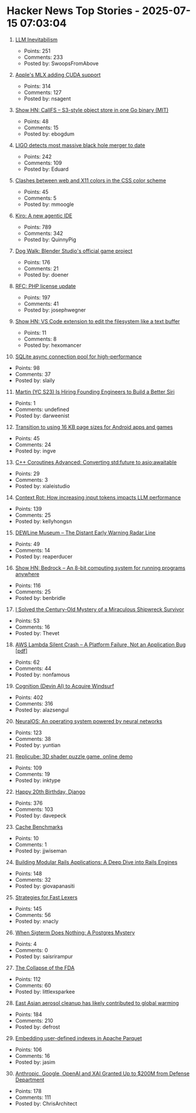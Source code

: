 # Hacker News Top Stories - 2025-07-15 07:03:04

1. [LLM Inevitabilism](https://tomrenner.com/posts/llm-inevitabilism/)
   - Points: 251
   - Comments: 233
   - Posted by: SwoopsFromAbove

2. [Apple's MLX adding CUDA support](https://github.com/ml-explore/mlx/pull/1983)
   - Points: 314
   - Comments: 127
   - Posted by: nsagent

3. [Show HN: CallFS – S3-style object store in one Go binary (MIT)](https://github.com/ebogdum/callfs)
   - Points: 48
   - Comments: 15
   - Posted by: ebogdum

4. [LIGO detects most massive black hole merger to date](https://www.caltech.edu/about/news/ligo-detects-most-massive-black-hole-merger-to-date)
   - Points: 242
   - Comments: 109
   - Posted by: Eduard

5. [Clashes between web and X11 colors in the CSS color scheme](https://en.wikipedia.org/wiki/X11_color_names)
   - Points: 45
   - Comments: 5
   - Posted by: mmoogle

6. [Kiro: A new agentic IDE](https://kiro.dev/blog/introducing-kiro/)
   - Points: 789
   - Comments: 342
   - Posted by: QuinnyPig

7. [Dog Walk: Blender Studio's official game project](https://blenderstudio.itch.io/dogwalk)
   - Points: 176
   - Comments: 21
   - Posted by: doener

8. [RFC: PHP license update](https://wiki.php.net/rfc/php_license_update)
   - Points: 197
   - Comments: 41
   - Posted by: josephwegner

9. [Show HN: VS Code extension to edit the filesystem like a text buffer](https://github.com/ahrm/voil)
   - Points: 11
   - Comments: 8
   - Posted by: hexomancer

10. [SQLite async connection pool for high-performance](https://github.com/slaily/aiosqlitepool)
   - Points: 98
   - Comments: 37
   - Posted by: slaily

11. [Martin (YC S23) Is Hiring Founding Engineers to Build a Better Siri](https://www.ycombinator.com/companies/martin/jobs/)
   - Points: 1
   - Comments: undefined
   - Posted by: darweenist

12. [Transition to using 16 KB page sizes for Android apps and games](https://android-developers.googleblog.com/2025/07/transition-to-16-kb-page-sizes-android-apps-games-android-studio.html)
   - Points: 45
   - Comments: 24
   - Posted by: ingve

13. [C++ Coroutines Advanced: Converting std:future to asio:awaitable](https://www.ddhigh.com/en/2025/07/15/cpp-coroutine-future-to-awaitable/)
   - Points: 29
   - Comments: 3
   - Posted by: xialeistudio

14. [Context Rot: How increasing input tokens impacts LLM performance](https://research.trychroma.com/context-rot)
   - Points: 139
   - Comments: 25
   - Posted by: kellyhongsn

15. [DEWLine Museum – The Distant Early Warning Radar Line](https://dewlinemuseum.com/)
   - Points: 49
   - Comments: 14
   - Posted by: reaperducer

16. [Show HN: Bedrock – An 8-bit computing system for running programs anywhere](https://benbridle.com/projects/bedrock.html)
   - Points: 116
   - Comments: 25
   - Posted by: benbridle

17. [I Solved the Century-Old Mystery of a Miraculous Shipwreck Survivor](https://thewalrus.ca/empress-of-ireland-survivor-mystery/)
   - Points: 53
   - Comments: 16
   - Posted by: Thevet

18. [AWS Lambda Silent Crash – A Platform Failure, Not an Application Bug [pdf]](https://lyons-den.com/whitepapers/aws-lambda-silent-crash.pdf)
   - Points: 62
   - Comments: 44
   - Posted by: nonfamous

19. [Cognition (Devin AI) to Acquire Windsurf](https://cognition.ai/blog/windsurf)
   - Points: 402
   - Comments: 316
   - Posted by: alazsengul

20. [NeuralOS: An operating system powered by neural networks](https://neural-os.com/)
   - Points: 123
   - Comments: 38
   - Posted by: yuntian

21. [Replicube: 3D shader puzzle game, online demo](https://replicube.xyz/staging/)
   - Points: 109
   - Comments: 19
   - Posted by: inktype

22. [Happy 20th Birthday, Django](https://www.djangoproject.com/weblog/2025/jul/13/happy-20th-birthday-django/)
   - Points: 376
   - Comments: 103
   - Posted by: davepeck

23. [Cache Benchmarks](https://github.com/tidwall/cache-benchmarks)
   - Points: 10
   - Comments: 1
   - Posted by: jjwiseman

24. [Building Modular Rails Applications: A Deep Dive into Rails Engines](https://www.panasiti.me/blog/modular-rails-applications-rails-engines-active-storage-dashboard/)
   - Points: 148
   - Comments: 32
   - Posted by: giovapanasiti

25. [Strategies for Fast Lexers](https://xnacly.me/posts/2025/fast-lexer-strategies/)
   - Points: 145
   - Comments: 56
   - Posted by: xnacly

26. [When Sigterm Does Nothing: A Postgres Mystery](https://clickhouse.com/blog/sigterm-postgres-mystery)
   - Points: 4
   - Comments: 0
   - Posted by: saisrirampur

27. [The Collapse of the FDA](https://www.nytimes.com/2025/07/08/magazine/fda-collapse-rfk-kennedy.html)
   - Points: 112
   - Comments: 60
   - Posted by: littlexsparkee

28. [East Asian aerosol cleanup has likely contributed to global warming](https://www.nature.com/articles/s43247-025-02527-3)
   - Points: 184
   - Comments: 210
   - Posted by: defrost

29. [Embedding user-defined indexes in Apache Parquet](https://datafusion.apache.org/blog/2025/07/14/user-defined-parquet-indexes/)
   - Points: 106
   - Comments: 16
   - Posted by: jasim

30. [Anthropic, Google, OpenAI and XAI Granted Up to $200M from Defense Department](https://www.cnbc.com/2025/07/14/anthropic-google-openai-xai-granted-up-to-200-million-from-dod.html)
   - Points: 178
   - Comments: 111
   - Posted by: ChrisArchitect

